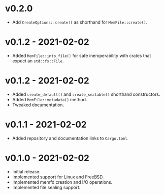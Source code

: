 # v0.2.0
* Add `CreateOptions::create()` as shorthand for `MemFile::create()`.

# v0.1.2 - 2021-02-02
* Added `MemFile::into_file()` for safe ineroperability with crates that expect an `std::fs::File`.

# v0.1.2 - 2021-02-02
* Added `create_default()` and `create_sealable()` shorthand constructors.
* Added `MemFile::metadata()` method.
* Tweaked documentation.

# v0.1.1 - 2021-02-02
* Added repository and documentation links to `Cargo.toml`.

# v0.1.0 - 2021-02-02
* Initial release.
* Implemented support for Linux and FreeBSD.
* Implemented memfd creation and I/O operations.
* Implemented file sealing support.
